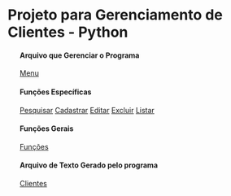 <html>
  <head>
  </head>
  <body>
    <h1>Projeto para Gerenciamento de Clientes - Python</h1>
    <ul>
      <h4>Arquivo que Gerenciar o Programa</h4>
      <a href="menu.py">Menu</a>
      <p></p>
      <h4>Funções Específicas</h4>
      <a href="pesquisar.py">Pesquisar</a>
      <a href="cadastrar.py">Cadastrar</a>
      <a href="editar.py">Editar</a>
      <a href="excluir.py">Excluir</a>
      <a href="listar.py">Listar</a>
      <p></p>
      <h4>Funções Gerais</h4>
      <a href="funcoes.py">Funções</a>
      <h4>Arquivo de Texto Gerado pelo programa</h4>
      <a href="clientes.txt">Clientes</a>
    </ul>
  </body>
</html>
